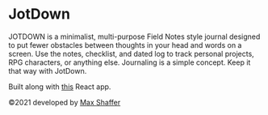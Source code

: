 # JotDown

JOTDOWN is a minimalist, multi-purpose Field Notes style journal designed to put fewer obstacles between thoughts in your head and words on a screen.
Use the notes, checklist, and dated log to track personal projects, RPG characters, or anything else.
Journaling is a simple concept. Keep it that way with JotDown.

Built along with [this](https://github.com/amaxwellshaffer/jotdown-client) React app.

&copy;2021 developed by [Max Shaffer](https://amaxwellshaffer.github.io/)